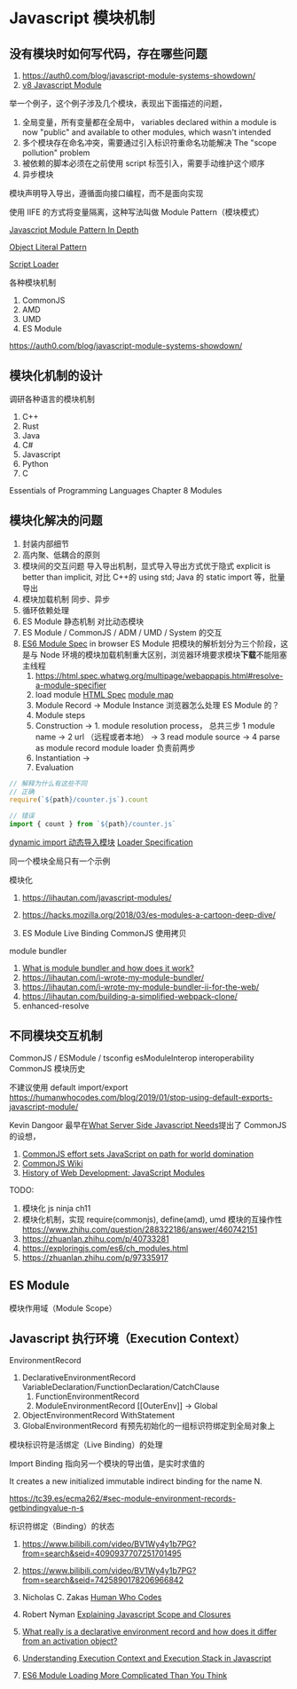 # Javascript 模块机制

## 没有模块时如何写代码，存在哪些问题

1. https://auth0.com/blog/javascript-module-systems-showdown/
1. [v8 Javascript Module](https://v8.dev/features/modules)

举一个例子，这个例子涉及几个模块，表现出下面描述的问题，

1. 全局变量，所有变量都在全局中， variables declared within a module is now "public" and available to other modules, which wasn't intended
1. 多个模块存在命名冲突，需要通过引入标识符重命名功能解决 The "scope pollution" problem
1. 被依赖的脚本必须在之前使用 script 标签引入，需要手动维护这个顺序
1. 异步模块

模块声明导入导出，遵循面向接口编程，而不是面向实现

使用 IIFE 的方式将变量隔离，这种写法叫做 Module Pattern（模块模式）

[Javascript Module Pattern In Depth](http://www.adequatelygood.com/JavaScript-Module-Pattern-In-Depth.html)

[Object Literal Pattern](http://blog.rebeccamurphey.com/2009/10/15/using-objects-to-organize-your-code)

<a href="https://docs.microsoft.com/en-us/previous-versions/msdn10/hh227261(v=msdn.10)"> Script Loader </a>

各种模块机制

1. CommonJS
1. AMD
1. UMD
1. ES Module

https://auth0.com/blog/javascript-module-systems-showdown/

## 模块化机制的设计

调研各种语言的模块机制

1. C++
1. Rust
1. Java
1. C#
1. Javascript
1. Python
1. C

Essentials of Programming Languages Chapter 8 Modules

## 模块化解决的问题

1. 封装内部细节
1. 高内聚、低耦合的原则
1. 模块间的交互问题 导入导出机制，显式导入导出方式优于隐式 explicit is better than implicit, 对比 C++的 using std; Java 的 static import 等，批量导出
1. 模块加载机制 同步、异步
1. 循环依赖处理
1. ES Module 静态机制 对比动态模块
1. ES Module / CommonJS / ADM / UMD / System 的交互
1. [ES6 Module Spec](https://tc39.es/ecma262/#sec-modules) in browser ES Module 把模块的解析划分为三个阶段，这是与 Node 环境的模块加载机制重大区别，浏览器环境要求模块**下载**不能阻塞主线程
   1. https://html.spec.whatwg.org/multipage/webappapis.html#resolve-a-module-specifier
   1. load module [HTML Spec](https://html.spec.whatwg.org/#fetch-a-module-script-tree) [module map](https://html.spec.whatwg.org/multipage/webappapis.html#integration-with-the-javascript-module-system)
   1. Module Record -> Module Instance 浏览器怎么处理 ES Module 的？
   1. Module steps
   1. Construction -> 1. module resolution process， 总共三步 1 module name -> 2 url （远程或者本地） -> 3 read module source -> 4 parse as module record
      module loader 负责前两步
   1. Instantiation ->
   1. Evaluation

```js
// 解释为什么有这些不同
// 正确
require(`${path}/counter.js`).count

// 错误
import { count } from `${path}/counter.js`
```

[dynamic import 动态导入模块](https://github.com/tc39/proposal-dynamic-import)
[Loader Specification](https://whatwg.github.io/loader/)

同一个模块全局只有一个示例

模块化

1.  https://lihautan.com/javascript-modules/
1.  https://hacks.mozilla.org/2018/03/es-modules-a-cartoon-deep-dive/

1.  ES Module Live Binding CommonJS 使用拷贝

module bundler

1. [What is module bundler and how does it work?](https://lihautan.com/what-is-module-bundler-and-how-does-it-work/)
1. https://lihautan.com/i-wrote-my-module-bundler/
1. https://lihautan.com/i-wrote-my-module-bundler-ii-for-the-web/
1. https://lihautan.com/building-a-simplified-webpack-clone/
1. enhanced-resolve

## 不同模块交互机制

CommonJS / ESModule / tsconfig esModuleInterop interoperability
CommonJS 模块历史

不建议使用 default import/export https://humanwhocodes.com/blog/2019/01/stop-using-default-exports-javascript-module/

Kevin Dangoor 最早在[What Server Side Javascript Needs](https://www.blueskyonmars.com/2009/01/29/what-server-side-javascript-needs/)提出了 CommonJS 的设想，

1. [CommonJS effort sets JavaScript on path for world domination](https://arstechnica.com/information-technology/2009/12/commonjs-effort-sets-javascript-on-path-for-world-domination/)
1. [CommonJS Wiki](http://wiki.commonjs.org/wiki/Modules)
1. [History of Web Development: JavaScript Modules](https://lihautan.com/javascript-modules/)

TODO:

1. 模块化 js ninja ch11
1. 模块化机制，实现 require(commonjs), define(amd), umd 模块的互操作性 https://www.zhihu.com/question/288322186/answer/460742151
1. https://zhuanlan.zhihu.com/p/40733281
1. https://exploringjs.com/es6/ch_modules.html
1. https://zhuanlan.zhihu.com/p/97335917

## ES Module

模块作用域（Module Scope）

## Javascript 执行环境（Execution Context）

EnvironmentRecord

1. DeclarativeEnvironmentRecord VariableDeclaration/FunctionDeclaration/CatchClause
   1. FunctionEnvironmentRecord
   1. ModuleEnvironmentRecord [[OuterEnv]] -> Global
1. ObjectEnvironmentRecord WithStatement
1. GlobalEnvironmentRecord 有预先初始化的一组标识符绑定到全局对象上

模块标识符是活绑定（Live Binding）的处理

Import Binding 指向另一个模块的导出值，是实时求值的

It creates a new initialized immutable indirect binding for the name N.

https://tc39.es/ecma262/#sec-module-environment-records-getbindingvalue-n-s

标识符绑定（Binding）的状态

1. https://www.bilibili.com/video/BV1Wy4y1b7PG?from=search&seid=4090937707251701495
1. https://www.bilibili.com/video/BV1Wy4y1b7PG?from=search&seid=7425890178206966842
1. Nicholas C. Zakas [Human Who Codes](https://humanwhocodes.com/)
1. Robert Nyman [Explaining Javascript Scope and Closures](https://robertnyman.com/2008/10/09/explaining-javascript-scope-and-closures/)

1. [What really is a declarative environment record and how does it differ from an activation object?](https://stackoverflow.com/questions/20139050/what-really-is-a-declarative-environment-record-and-how-does-it-differ-from-an-a)
1. [Understanding Execution Context and Execution Stack in Javascript](https://blog.bitsrc.io/understanding-execution-context-and-execution-stack-in-javascript-1c9ea8642dd0)

1. [ES6 Module Loading More Complicated Than You Think](https://humanwhocodes.com/blog/2016/04/es6-module-loading-more-complicated-than-you-think/)
